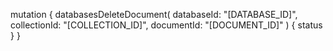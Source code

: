 mutation {
    databasesDeleteDocument(
        databaseId: "[DATABASE_ID]",
        collectionId: "[COLLECTION_ID]",
        documentId: "[DOCUMENT_ID]"
    ) {
        status
    }
}